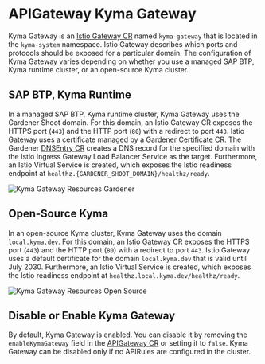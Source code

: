 # APIGateway Kyma Gateway

Kyma Gateway is an [Istio Gateway CR](https://istio.io/latest/docs/reference/config/networking/gateway/) named `kyma-gateway` that is located in the `kyma-system` namespace. Istio Gateway describes which ports and protocols should be exposed for a particular domain.
The configuration of Kyma Gateway varies depending on whether you use a managed SAP BTP, Kyma runtime cluster, or an open-source Kyma cluster.

## SAP BTP, Kyma Runtime
In a managed SAP BTP, Kyma runtime cluster, Kyma Gateway uses the Gardener Shoot domain. For this domain, an Istio Gateway CR exposes the HTTPS port (`443`) and the HTTP port (`80`) with a redirect to port `443`.
Istio Gateway uses a certificate managed by a [Gardener Certificate CR](https://gardener.cloud/docs/guides/networking/certificate-extension/#using-the-custom-certificate-resource).
The Gardener [DNSEntry CR](https://gardener.cloud/docs/guides/networking/dns-extension/#creating-a-dnsentry-resource-explicitly) creates a DNS record for the specified domain with the Istio Ingress Gateway Load Balancer Service as the target.
Furthermore, an Istio Virtual Service is created, which exposes the Istio readiness endpoint at `healthz.{GARDENER_SHOOT_DOMAIN}/healthz/ready`.

![Kyma Gateway Resources Gardener](../../../assets/kyma-gateway-resources-gardener.svg)

## Open-Source Kyma
In an open-source Kyma cluster, Kyma Gateway uses the domain `local.kyma.dev`. For this domain, an Istio Gateway CR exposes the HTTPS port (`443`) and the HTTP port (`80`) with a redirect to port `443`.
Istio Gateway uses a default certificate for the domain `local.kyma.dev` that is valid until July 2030.
Furthermore, an Istio Virtual Service is created, which exposes the Istio readiness endpoint at `healthz.local.kyma.dev/healthz/ready`.

![Kyma Gateway Resources Open Source](../../../assets/kyma-gateway-resources-os.svg)

## Disable or Enable Kyma Gateway
By default, Kyma Gateway is enabled. You can disable it by removing the `enableKymaGateway` field in the [APIGateway CR](04-00-apigateway-custom-resource.md) or setting it to `false`.
Kyma Gateway can be disabled only if no APIRules are configured in the cluster.
